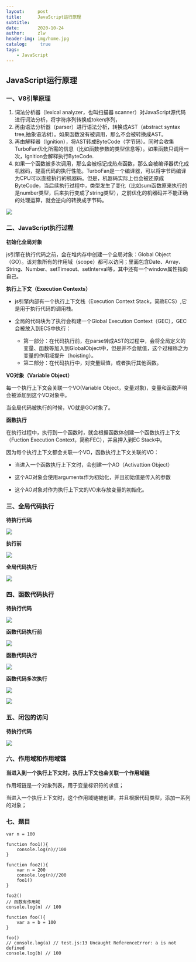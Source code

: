 ```yaml
---
layout:     post
title:      JavaScript运行原理
subtitle:   
date:       2020-10-24
author:     zlw
header-img: img/home.jpg
catalog: 	 true
tags:
    - JavaScript
---
```


## JavaScript运行原理

### 一、V8引擎原理

1. 词法分析器（lexical analyzer，也叫扫描器 scanner）对JavaScript源代码进行词法分析，将字符序列转换成token序列，
2. 再由语法分析器（parser）进行语法分析，转换成AST（abstract syntax tree,抽象语法树）。如果函数没有被调用，那么不会被转换成AST。
3. 再由解释器（lgnition），将AST转成ByteCode（字节码）。同时会收集TurboFan优化所需的信息（比如函数参数的类型信息等）。如果函数只调用一次，lgnition会解释执行ByteCode.
4. 如果一个函数被多次调用，那么会被标记成热点函数，那么会被编译器优化成机器码，提高代码的执行性能。TurboFan是一个编译器，可以将字节码编译为CPU可以直接执行的机器码。但是，机器码实际上也会被还原成ByteCode，当后续执行过程中，类型发生了变化（比如sum函数原来执行的是number类型，后来执行变成了string类型），之前优化的机器码并不能正确的处理运算，就会逆向的转换成字节码。

![](E:\gitrepo\zlw1115.github.io\img\2022-10-24\v8引擎解析图.jpg)

### 二、JavaScript执行过程

**初始化全局对象**

js引擎在执行代码之前，会在堆内存中创建一个全局对象：Global Object（GO）。该对象所有的作用域（scope）都可以访问；里面包含Date、Array、String、Number、setTimeout、setInterval等，其中还有一个window属性指向自己。

**执行上下文（Execution Contexts）**

- js引擎内部有一个执行上下文栈（Execution Context Stack，简称ECS）,它是用于执行代码的调用栈。

- 全局的代码块为了执行会构建一个Global Execution Context（GEC），GEC会被放入到ECS中执行：
  - 第一部分：在代码执行前，在parse转成AST的过程中，会将全局定义的变量、函数等加入到GlobalObject中，但是并不会赋值，这个过程称之为变量的作用域提升（hoisting）。
  - 第二部分：在代码执行中，对变量赋值，或者执行其他函数。

**VO对象（Variable Object）**

每一个执行上下文会关联一个VO(Variable Object，变量对象)，变量和函数声明会被添加到这个VO对象中。

当全局代码被执行的时候，VO就是GO对象了。

**函数执行**

在执行过程中，执行到一个函数时，就会根据函数体创建一个函数执行上下文（Fuction Execution Context，简称FEC），并且押入到EC Stack中。

因为每个执行上下文都会关联一个VO，函数执行上下文关联的VO：

- 当进入一个函数执行上下文时，会创建一个AO（Activattion Object）

- 这个AO对象会使用arguments作为初始化，并且初始值是传入的参数

- 这个AO对象对作为执行上下文的VO来存放变量的初始化。

### 三、全局代码执行

**待执行代码**

![](E:\gitrepo\zlw1115.github.io\img\2022-10-24\全局代码执行示例.png)

**执行前**

![](E:\gitrepo\zlw1115.github.io\img\2022-10-24\01_全局代码的执行过程2.png)



**全局代码执行**

![](E:\gitrepo\zlw1115.github.io\img\2022-10-24\全局代码执行.jpg)

### 四、函数代码执行

**待执行代码**

![](E:\gitrepo\zlw1115.github.io\img\2022-10-24\函数代码执行示例.png)

**函数代码执行前**

![](E:\gitrepo\zlw1115.github.io\img\2022-10-24\函数代码执行前.png)

**函数代码执行**

![](E:\gitrepo\zlw1115.github.io\img\2022-10-24\函数代码执行.png)

**函数代码多次执行**

![](E:\gitrepo\zlw1115.github.io\img\2022-10-24\函数代码多次执行.jpg)

![](E:\gitrepo\zlw1115.github.io\img\2022-10-24\函数代码多次执行.png)

### 五、闭包的访问

**待执行代码**

![](E:\gitrepo\zlw1115.github.io\img\2022-10-24\闭包的访问过程.png)



### 六、作用域和作用域链

**当进入到一个执行上下文时，执行上下文也会关联一个作用域链**

作用域链是一个对象列表，用于变量标识符的求值；

当进入一个执行上下文时，这个作用域链被创建，并且根据代码类型，添加一系列的对象；

### 七、题目

```
var n = 100

function foo1(){
    console.log(n)//100
}

function foo2(){
    var n = 200
    console.log(n)//200
    foo1()
}

foo2()
// 函数有作用域
console.log(n) // 100
```

```
function foo(){
    var a = b = 100
}

foo()
// console.log(a) // test.js:13 Uncaught ReferenceError: a is not defined
console.log(b) // 100
```




